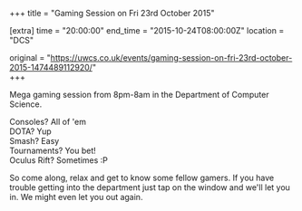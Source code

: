 +++
title = "Gaming Session on Fri 23rd October 2015"

[extra]
time = "20:00:00"
end_time = "2015-10-24T08:00:00Z"
location = "DCS"

original = "https://uwcs.co.uk/events/gaming-session-on-fri-23rd-october-2015-1474489112920/"    
+++

Mega gaming session from 8pm-8am in the Department of Computer Science.

Consoles? All of 'em  
DOTA? Yup  
Smash? Easy  
Tournaments? You bet\!  
Oculus Rift? Sometimes :P

So come along, relax and get to know some fellow gamers. If you have trouble getting into the department just tap on the window and we'll let you in. We might even let you out again.

